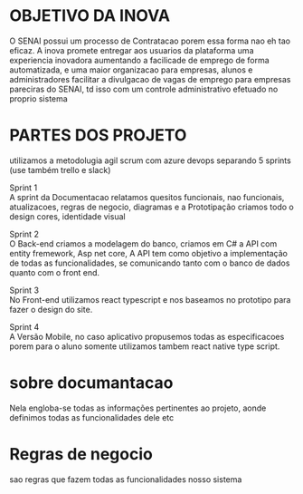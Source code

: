 # OBJETIVO DA INOVA
O SENAI possui um processo de Contratacao porem essa 
forma nao eh tao eficaz.
A inova promete entregar aos usuarios da plataforma uma experiencia
inovadora aumentando a facilicade de emprego de forma 
automatizada, e uma maior organizacao para empresas, alunos 
e administradores facilitar a divulgacao de vagas de emprego 
para empresas pareciras do SENAI, td isso com um controle
administrativo efetuado no proprio sistema

# PARTES DOS PROJETO
utilizamos a metodolugia agil scrum com azure devops separando 5 sprints
(use também trello e slack)

Sprint 1                                                                                                                                                                           
A sprint da Documentacao relatamos quesitos funcionais, 
nao funcionais, atualizacoes, regras de negocio, diagramas e 
a Prototipação criamos todo o design cores, identidade visual

Sprint 2                                                                                                                                                                         
O Back-end criamos a modelagem do banco, criamos em C# a API com 
entity fremework, Asp net core,
A API tem como objetivo a implementação de todas as funcionalidades,
se comunicando tanto com o banco de dados
quanto com o front end.

Sprint 3                                                                                                                                                                         
No Front-end utilizamos react typescript e nos baseamos no 
prototipo para fazer o design do site.

Sprint 4                                                                                                                                                                         
A Versão Mobile, no caso aplicativo propusemos todas as especificacoes
porem para o aluno somente utilizamos tambem react native type script.

# sobre documantacao
Nela engloba-se todas as informações pertinentes
ao projeto, aonde definimos todas as funcionalidades dele etc

# Regras de negocio
sao regras que fazem todas as funcionalidades
nosso sistema
